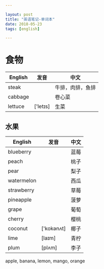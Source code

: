 ```yaml
---

layout: post
title: "英语笔记-单词本"
date: 2018-05-23
tags: [english]

---
```


# 食物

| English | 发音 | 中文 |
| --- | --- | --- |
| steak | | 牛排，肉排，鱼排 |
| cabbage | | 卷心菜 |
| lettuce | ['letɪs] | 生菜 |

## 水果

| English | 发音 | 中文 |
| --- | --- | --- |
| blueberry | | 蓝莓 |
| peach | | 桃子 |
| pear | | 梨子 |
| watermelon | | 西瓜 |
| strawberry | | 草莓 |
| pineapple | | 菠萝 |
| grape | | 葡萄 |
| cherry | | 樱桃 |
| coconut | ['kokənʌt] | 椰子 |
| lime | [laɪm] | 青柠 |
| plum | [plʌm] | 李子 |

apple, banana, lemon, mango, orange
